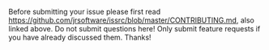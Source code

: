 Before submitting your issue please first read https://github.com/jrsoftware/issrc/blob/master/CONTRIBUTING.md, also linked above. Do not submit questions here! Only submit feature requests if you have already discussed them. Thanks!
